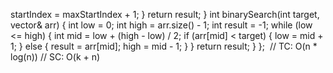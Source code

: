 startIndex = maxStartIndex + 1;
}
return result;
}
int binarySearch(int target, vector<int>& arr) {
int low = 0;
int high = arr.size() - 1;
int result = -1;
while (low <= high) {
int mid = low + (high - low) / 2;
if (arr[mid] < target) {
low = mid + 1;
} else {
result = arr[mid];
high = mid - 1;
}
}
return result;
}
};
​
// TC: O(n * log(n))
// SC: O(k + n)
```
